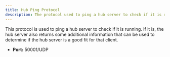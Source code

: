 ```yaml
---
title: Hub Ping Protocol
description: The protocol used to ping a hub server to check if it is running.
---
```


This protocol is used to ping a hub server to check if it is running. If it is, the hub server also returns some additional information that can be used to determine if the hub server is a good fit for that client.

- **Port:** 50001/UDP
